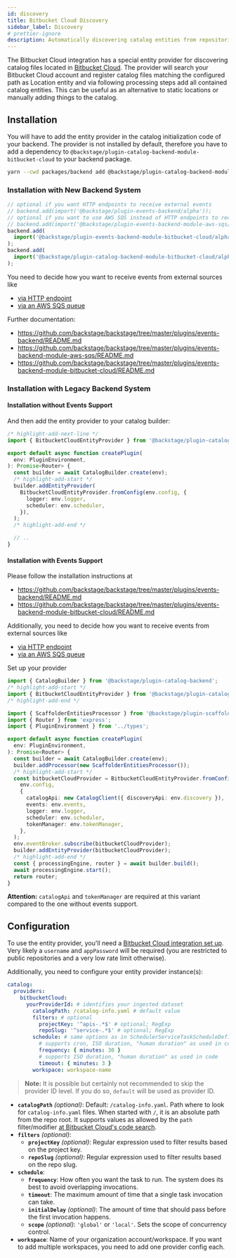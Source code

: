 ```yaml
---
id: discovery
title: Bitbucket Cloud Discovery
sidebar_label: Discovery
# prettier-ignore
description: Automatically discovering catalog entities from repositories in Bitbucket Cloud
---
```


The Bitbucket Cloud integration has a special entity provider for discovering
catalog files located in [Bitbucket Cloud](https://bitbucket.org).
The provider will search your Bitbucket Cloud account and register catalog files matching the configured path
as Location entity and via following processing steps add all contained catalog entities.
This can be useful as an alternative to static locations or manually adding things to the catalog.

## Installation

You will have to add the entity provider in the catalog initialization code of your
backend. The provider is not installed by default, therefore you have to add a
dependency to `@backstage/plugin-catalog-backend-module-bitbucket-cloud` to your backend
package.

```bash title="From your Backstage root directory"
yarn --cwd packages/backend add @backstage/plugin-catalog-backend-module-bitbucket-cloud
```

### Installation with New Backend System

```ts
// optional if you want HTTP endpoints to receive external events
// backend.add(import('@backstage/plugin-events-backend/alpha'));
// optional if you want to use AWS SQS instead of HTTP endpoints to receive external events
// backend.add(import('@backstage/plugin-events-backend-module-aws-sqs/alpha'));
backend.add(
  import('@backstage/plugin-events-backend-module-bitbucket-cloud/alpha'),
);
backend.add(
  import('@backstage/plugin-catalog-backend-module-bitbucket-cloud/alpha'),
);
```

You need to decide how you want to receive events from external sources like

- [via HTTP endpoint](https://github.com/backstage/backstage/tree/master/plugins/events-backend/README.md)
- [via an AWS SQS queue](https://github.com/backstage/backstage/tree/master/plugins/events-backend-module-aws-sqs/README.md)

Further documentation:

- <https://github.com/backstage/backstage/tree/master/plugins/events-backend/README.md>
- <https://github.com/backstage/backstage/tree/master/plugins/events-backend-module-aws-sqs/README.md>
- <https://github.com/backstage/backstage/tree/master/plugins/events-backend-module-bitbucket-cloud/README.md>

### Installation with Legacy Backend System

#### Installation without Events Support

And then add the entity provider to your catalog builder:

```ts title="packages/backend/src/plugins/catalog.ts"
/* highlight-add-next-line */
import { BitbucketCloudEntityProvider } from '@backstage/plugin-catalog-backend-module-bitbucket-cloud';

export default async function createPlugin(
  env: PluginEnvironment,
): Promise<Router> {
  const builder = await CatalogBuilder.create(env);
  /* highlight-add-start */
  builder.addEntityProvider(
    BitbucketCloudEntityProvider.fromConfig(env.config, {
      logger: env.logger,
      scheduler: env.scheduler,
    }),
  );
  /* highlight-add-end */

  // ..
}
```

#### Installation with Events Support

Please follow the installation instructions at

- <https://github.com/backstage/backstage/tree/master/plugins/events-backend/README.md>
- <https://github.com/backstage/backstage/tree/master/plugins/events-backend-module-bitbucket-cloud/README.md>

Additionally, you need to decide how you want to receive events from external sources like

- [via HTTP endpoint](https://github.com/backstage/backstage/tree/master/plugins/events-backend/README.md)
- [via an AWS SQS queue](https://github.com/backstage/backstage/tree/master/plugins/events-backend-module-aws-sqs/README.md)

Set up your provider

```ts title="packages/backend/src/plugins/catalog.ts"
import { CatalogBuilder } from '@backstage/plugin-catalog-backend';
/* highlight-add-start */
import { BitbucketCloudEntityProvider } from '@backstage/plugin-catalog-backend-module-bitbucket-cloud';
/* highlight-add-end */

import { ScaffolderEntitiesProcessor } from '@backstage/plugin-scaffolder-backend';
import { Router } from 'express';
import { PluginEnvironment } from '../types';

export default async function createPlugin(
  env: PluginEnvironment,
): Promise<Router> {
  const builder = await CatalogBuilder.create(env);
  builder.addProcessor(new ScaffolderEntitiesProcessor());
  /* highlight-add-start */
  const bitbucketCloudProvider = BitbucketCloudEntityProvider.fromConfig(
    env.config,
    {
      catalogApi: new CatalogClient({ discoveryApi: env.discovery }),
      events: env.events,
      logger: env.logger,
      scheduler: env.scheduler,
      tokenManager: env.tokenManager,
    },
  );
  env.eventBroker.subscribe(bitbucketCloudProvider);
  builder.addEntityProvider(bitbucketCloudProvider);
  /* highlight-add-end */
  const { processingEngine, router } = await builder.build();
  await processingEngine.start();
  return router;
}
```

**Attention:**
`catalogApi` and `tokenManager` are required at this variant
compared to the one without events support.

## Configuration

To use the entity provider, you'll need a [Bitbucket Cloud integration set up](locations.md).
Very likely a `username` and `appPassword` will be required
(you are restricted to public repositories and a very low rate limit otherwise).

Additionally, you need to configure your entity provider instance(s):

```yaml title="app-config.yaml"
catalog:
  providers:
    bitbucketCloud:
      yourProviderId: # identifies your ingested dataset
        catalogPath: /catalog-info.yaml # default value
        filters: # optional
          projectKey: '^apis-.*$' # optional; RegExp
          repoSlug: '^service-.*$' # optional; RegExp
        schedule: # same options as in SchedulerServiceTaskScheduleDefinition
          # supports cron, ISO duration, "human duration" as used in code
          frequency: { minutes: 30 }
          # supports ISO duration, "human duration" as used in code
          timeout: { minutes: 3 }
        workspace: workspace-name
```

> **Note:** It is possible but certainly not recommended to skip the provider ID level.
> If you do so, `default` will be used as provider ID.

- **`catalogPath`** _(optional)_:
  Default: `/catalog-info.yaml`.
  Path where to look for `catalog-info.yaml` files.
  When started with `/`, it is an absolute path from the repo root.
  It supports values as allowed by the `path` filter/modifier
  [at Bitbucket Cloud's code search](https://confluence.atlassian.com/bitbucket/code-search-in-bitbucket-873876782.html#Search-Pathmodifier).
- **`filters`** _(optional)_:
  - **`projectKey`** _(optional)_:
    Regular expression used to filter results based on the project key.
  - **`repoSlug`** _(optional)_:
    Regular expression used to filter results based on the repo slug.
- **`schedule`**:
  - **`frequency`**:
    How often you want the task to run. The system does its best to avoid overlapping invocations.
  - **`timeout`**:
    The maximum amount of time that a single task invocation can take.
  - **`initialDelay`** _(optional)_:
    The amount of time that should pass before the first invocation happens.
  - **`scope`** _(optional)_:
    `'global'` or `'local'`. Sets the scope of concurrency control.
- **`workspace`**:
  Name of your organization account/workspace.
  If you want to add multiple workspaces, you need to add one provider config each.

